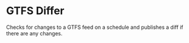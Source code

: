 # GTFS Differ

Checks for changes to a GTFS feed on a schedule and publishes a diff if there are any changes.